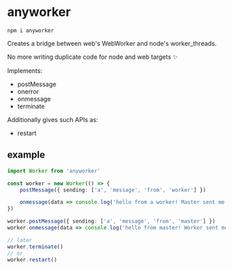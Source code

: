 # anyworker

```
npm i anyworker
```

Creates a bridge between web's WebWorker and node's worker_threads.

No more writing duplicate code for node and web targets ✨

Implements:

- postMessage
- onerror
- onmessage
- terminate

Additionally gives such APIs as:

- restart

## example

```ts
import Worker from 'anyworker'

const worker = new Worker(() => {
	postMessage({ sending: ['a', 'message', 'from', 'worker'] })

	onmessage(data => console.log('hello from a worker! Master sent me:', data))
})

worker.postMessage({ sending: ['a', 'message', 'from', 'master'] })
worker.onmessage(data => console.log('hello from master! Worker sent me:', data))

// later
worker.terminate()
// or
worker.restart()
```
